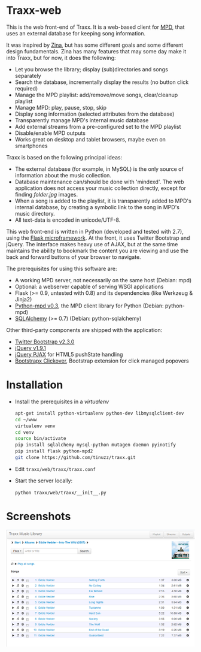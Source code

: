 Traxx-web
=========

This is the web front-end of Traxx. It is a web-based client for [MPD](http://mpd.wikia.com/),
that uses an external database for keeping song information.

It was inspired by [Zina](http://www.pancake.org/zina), but has some different goals and some different
design fundamentals. Zina has many features that may some day make it into
Traxx, but for now, it does the following:

* Let you browse the library; display (sub)directories and songs separately
* Search the database, incrementally display the results (no button click required)
* Manage the MPD playlist: add/remove/move songs, clear/cleanup playlist
* Manage MPD: play, pause, stop, skip
* Display song information (selected attributes from the database)
* Transparently manage MPD's internal music database
* Add external streams from a pre-configured set to the MPD playlist
* Disable/enable MPD outputs
* Works great on desktop and tablet browsers, maybe even on smartphones

Traxx is based on the following principal ideas:

* The external database (for example, in MySQL) is the only source of
  information about the music collection.
* Database maintenance can/should be done with 'mindexd'. The web application
	does not access your music collection directly, except for finding _folder.jpg_ images.
* When a song is added to the playlist, it is transparently added to MPD's
  internal database, by creating a symbolic link to the song in MPD's music directory.
* All text-data is encoded in unicode/UTF-8.

This web front-end is written in Python (developed and tested with 2.7), using
the [Flask microframework](http://flask.pocoo.org/). At the front, it uses Twitter Bootstrap and
jQuery. The interface makes heavy use of AJAX, but at the same time maintains
the ability to bookmark the content you are viewing and use the back and
forward buttons of your browser to navigate.

The prerequisites for using this software are:
* A working MPD server, not necessarily on the same host (Debian: mpd)
* Optional: a webserver capable of serving WSGI applications
* Flask (&gt;= 0.9, untested with 0.8) and its dependencies (like Werkzeug &amp; Jinja2)
* [Python-mpd v0.3](https://pypi.python.org/pypi/python-mpd/), the MPD client library for Python (Debian: python-mpd)
* [SQLAlchemy](http://www.sqlalchemy.org/) (&gt;= 0.7) (Debian: python-sqlalchemy)

Other third-party components are shipped with the application:
* [Twitter Bootstrap v2.3.0](http://twitter.github.com/bootstrap/)
* [jQuery v1.9.1](http://jquery.com/)
* [jQuery PJAX](https://github.com/defunkt/jquery-pjax) for HTML5 pushState handling
* [Bootstrapx Clickover](https://github.com/lecar-red/bootstrapx-clickover), Bootstrap extension for click managed popovers

Installation
============

* Install the prerequisites in a <i>virtualenv</i>

	```bash
	apt-get install python-virtualenv python-dev libmysqlclient-dev
	cd ~/www
	virtualenv venv
	cd venv
	source bin/activate
	pip install sqlalchemy mysql-python mutagen daemon pyinotify
	pip install flask python-mpd2
	git clone https://github.com/tinuzz/traxx.git
	```

* Edit `traxx/web/traxx/traxx.conf`
* Start the server locally:

	`python traxx/web/traxx/__init__.py`

Screenshots
===========

![songs](../screenshots/traxx_screenshot01s.png)

